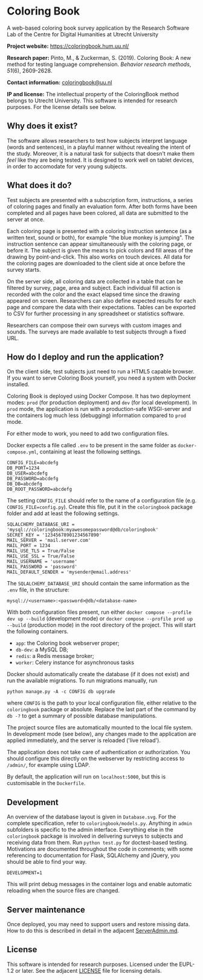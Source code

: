 # Coloring Book

A web-based coloring book survey application
by the Research Software Lab of the Centre for Digital Humanities at Utrecht University

**Project website:** https://coloringbook.hum.uu.nl/

**Research paper:** Pinto, M., & Zuckerman, S. (2019). Coloring Book: A new method for testing language comprehension. _Behavior research methods_, _51_(6), 2609-2628.

**Contact information:** coloringbook@uu.nl

**IP and license:** The intellectual property of the ColoringBook method belongs to Utrecht University. This software is intended for research purposes. For the license details see below.


## Why does it exist?

The software allows researchers to test how subjects interpret language (words and sentences), in a playful manner without revealing the intent of the study. Moreover, it is a natural task for subjects that doesn't make them *feel* like they are being tested. It is designed to work well on tablet devices, in order to accomodate for very young subjects.


## What does it do?

Test subjects are presented with a subscription form, instructions, a series of coloring pages and finally an evaluation form. After both forms have been completed and all pages have been colored, all data are submitted to the server at once.

Each coloring page is presented with a coloring instruction sentence (as a written text, sound or both), for example "the blue monkey is jumping". The instruction sentence can appear simultaneously with the coloring page, or before it. The subject is given the means to pick colors and fill areas of the drawing by point-and-click. This also works on touch devices. All data for the coloring pages are downloaded to the client side at once before the survey starts.

On the server side, all coloring data are collected in a table that can be filtered by survey, page, area and subject. Each individual fill action is recorded with the color and the exact elapsed time since the drawing appeared on screen. Researchers can also define expected results for each page and compare the data with their expectations. Tables can be exported to CSV for further processing in any spreadsheet or statistics software.

Researchers can compose their own surveys with custom images and sounds. The surveys are made available to test subjects through a fixed URL.


## How do I deploy and run the application?

On the client side, test subjects just need to run a HTML5 capable browser. If you want to serve Coloring Book yourself, you need a system with Docker installed.

Coloring Book is deployed using Docker Compose. It has two deployment modes: `prod` (for production deployment) and `dev` (for local development). In `prod` mode, the application is run with a production-safe WSGI-server and the containers log much less (debugging) information compared to `prod` mode.

For either mode to work, you need to add two configuration files.

Docker expects a file called `.env` to be present in the same folder as `docker-compose.yml`, containing at least the following settings.

    CONFIG_FILE=abcdefg
    DB_PORT=1234
    DB_USER=abcdefg
    DB_PASSWORD=abcdefg
    DB_DB=abcdefg
    DB_ROOT_PASSWORD=abcdefg

The setting `CONFIG_FILE` should refer to the name of a configuration file (e.g. `CONFIG_FILE=config.py`). Create this file, put it in the `coloringbook` package folder and add at least the following settings.

    SQLALCHEMY_DATABASE_URI = 'mysql://coloringbook:myawesomepassword@db/coloringbook'
    SECRET_KEY = '12345678901234567890'
    MAIL_SERVER = 'mail.server.com'
    MAIL_PORT = 1234
    MAIL_USE_TLS = True/False
    MAIL_USE_SSL = True/False
    MAIL_USERNAME = 'username'
    MAIL_PASSWORD = 'password'
    MAIL_DEFAULT_SENDER = 'mysender@email.address'

The `SQLALCHEMY_DATABASE_URI` should contain the same information as the `.env` file, in the structure:

    mysql://<username>:<password>@db/<database-name>

With both configuration files present, run either `docker compose --profile dev up --build` (development mode) or `docker compose --profile prod up --build` (production mode) in the root directory of the project. This will start the following containers. 


- `app`: the Coloring book webserver proper;
- `db-dev`: a MySQL DB;
- `redis`: a Redis message broker;
- `worker`: Celery instance for asynchronous tasks

Docker should automatically create the database (if it does not exist) and run the available migrations. To run migrations manually, run

    python manage.py -A -c CONFIG db upgrade

where `CONFIG` is the path to your local configuration file, either relative to the `coloringbook` package or absolute. Replace the last part of the command by `db -?` to get a summary of possible database manipulations.

The project source files are automatically mounted to the local file system. In development mode (see below), any changes made to the application are applied immediately, and the server is reloaded ('live reload').

The application does not take care of authentication or authorization. You should configure this directly on the webserver by restricting access to `/admin/`, for example using LDAP.

By default, the application will run on `localhost:5000`, but this is customisable in the `Dockerfile`.


## Development

An overview of the database layout is given in `Database.svg`. For the complete specification, refer to `coloringbook/models.py`. Anything in `admin` subfolders is specific to the admin interface. Everything else in the `coloringbook` package is involved in delivering surveys to subjects and receiving data from them. Run `python test.py` for doctest-based testing. Motivations are documented throughout the code in comments; with some referencing to documentation for Flask, SQLAlchemy and jQuery, you should be able to find your way.

```
DEVELOPMENT=1
``` 

This will print debug messages in the container logs and enable automatic reloading when the source files are changed.


## Server maintenance

Once deployed, you may need to support users and restore missing data. How to do this is described in detail in the adjacent [ServerAdmin.md](ServerAdmin.md).


## License

This software is intended for research purposes. Licensed under the EUPL-1.2 or later. See the adjacent [LICENSE](LICENSE) file for licensing details.
